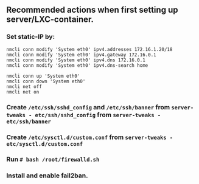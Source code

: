 ## Recommended actions when first setting up server/LXC-container.
### Set static-IP by:
```
nmcli conn modify 'System eth0' ipv4.addresses 172.16.1.20/18
nmcli conn modify 'System eth0' ipv4.gateway 172.16.0.1
nmcli conn modify 'System eth0' ipv4.dns 172.16.0.1
nmcli conn modify 'System eth0' ipv4.dns-search home

nmcli conn up 'System eth0'
nmcli conn down 'System eth0'
nmcli net off
nmcli net on
```

### Create `/etc/ssh/sshd_config` and `/etc/ssh/banner` from `server-tweaks - etc/ssh/sshd_config` from `server-tweaks - etc/ssh/banner`

### Create `/etc/sysctl.d/custom.conf` from `server-tweaks - etc/sysctl.d/custom.conf`

### Run `# bash /root/firewalld.sh`

### Install and enable fail2ban.
